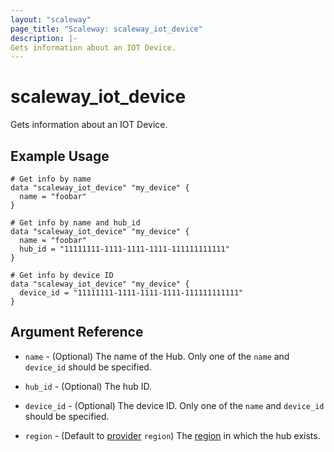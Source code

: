 ```yaml
---
layout: "scaleway"
page_title: "Scaleway: scaleway_iot_device"
description: |-
Gets information about an IOT Device.
---
```


# scaleway_iot_device

Gets information about an IOT Device.

## Example Usage

```hcl
# Get info by name 
data "scaleway_iot_device" "my_device" {
  name = "foobar"
}

# Get info by name and hub_id
data "scaleway_iot_device" "my_device" {
  name = "foobar"
  hub_id = "11111111-1111-1111-1111-111111111111"
}

# Get info by device ID
data "scaleway_iot_device" "my_device" {
  device_id = "11111111-1111-1111-1111-111111111111"
}

```

## Argument Reference

- `name` - (Optional) The name of the Hub.
  Only one of the `name` and `device_id` should be specified.

- `hub_id` - (Optional) The hub ID.

- `device_id` - (Optional) The device ID.
  Only one of the `name` and `device_id` should be specified.

- `region` - (Default to [provider](../index.md) `region`) The [region](../guides/regions_and_zones.md#zones) in which the hub exists.
